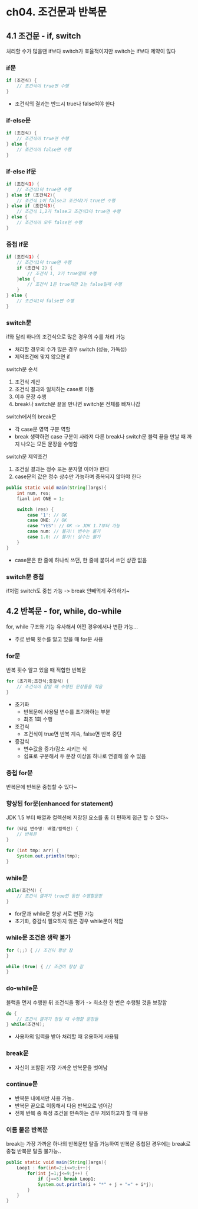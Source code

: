 # ch04. 조건문과 반복문
## 4.1 조건문 - if, switch
처리할 수가 많을땐 if보다 switch가 효율적이지만 switch는 if보다 제약이 많다
### if문
```java
if (조건식) {
    // 조건식이 true면 수행
}
```
* 조건식의 결과는 반드시 true나 false여야 한다

### if-else문
```java
if (조건식) {
    // 조건식이 true면 수행
} else {
    // 조건식이 false면 수행
}
```

### if-else if문
```java
if (조건식1) {
    // 조건식1이 true면 수행
} else if (조건식2){
    // 조건식 1이 false고 조건식2가 true면 수행
} else if (조건식3){
    // 조건식 1,2가 false고 조건식3이 true면 수행
} else {
    // 조건식이 모두 false면 수행
}
```

### 중첩 if문
```java
if (조건식1) {
    // 조건식1이 true면 수행
    if (조건식 2) {
        // 조건식 1, 2가 true일때 수행
    }else {
        // 조건식 1은 true지만 2는 false일때 수행
    }
} else {
    // 조건식1이 false면 수행
}
```

### switch문
if와 달리 하나의 조건식으로 많은 경우의 수를 처리 가능
* 처리할 경우의 수가 많은 경우 switch (성능, 가독성)
* 제약조건에 맞지 않으면 if

switch문 순서
1. 조건식 계산
2. 조건식 결과와 일치하는 case로 이동
3. 이후 문장 수행
4. break나 switch문 끝을 만나면 switch문 전체를 빠져나감

switch에서의 break문
* 각 case문 영역 구분 역할
* break 생략하면 case 구분이 사라져 다른 break나 switch문 블럭 끝을 만날 때 까지 나오는 모든 문장을 수행함

switch문 제약조건
1. 조건실 결과는 정수 또는 문자열 이어야 한다
2. case문의 값은 정수 상수만 가능하며 중복되지 않아야 한다
```java
public static void main(String[]args){
    int num, res;
    fianl int ONE = 1;

    switch (res) {
        case '1': // OK
        case ONE: // OK
        case "YES": // OK -> JDK 1.7부터 가능
        case num: // 불가!! 변수는 불가
        case 1.0: // 불가!! 실수는 불가
    }
}
```
* case문은 한 줄에 하나씩 쓰던, 한 줄에 붙여서 쓰던 상관 없음

### switch문 중첩
if처럼 switch도 중첩 가능 -> break 안빼먹게 주의하기~

## 4.2 반복문 - for, while, do-while
for, while 구조와 기능 유사해서 어떤 경우에서나 변환 가능...
* 주로 반복 횟수를 알고 있을 때 for문 사용

### for문
반복 횟수 알고 있을 때 적합한 반복문
```java
for (초기화;조건식;증감식) {
    // 조건식이 참일 때 수행된 문장들을 적음
}
```
* 초기화
  * 반복문에 사용될 변수를 초기화하는 부분
  * 최초 1회 수행
* 조건식
  * 조건식이 true면 반복 계속, false면 반복 중단
* 증감식
  * 변수값을 증가/감소 시키는 식
  * 쉽표로 구분해서 두 문장 이상을 하나로 연결해 쓸 수 있음

### 중첩 for문
반복문에 반복문 중첩할 수 있다~

### 향상된 for문(enhanced for statement)
JDK 1.5 부터 배열과 컬렉션에 저장된 요소를 좀 더 편하게 접근 할 수 있다~
```java
for (타입 변수명: 배열/컬렉션) {
    // 반복문
}
```

```java
for (int tmp: arr) {
    System.out.println(tmp);
}
```

### while문
```java
while(조건식) {
    // 조건식 결과가 true인 동안 수행할문장
}
```
* for문과 while문 항상 서로 변환 가능
* 초기화, 증감식 필요하지 않은 경우 while문이 적합

### while문 조건은 생략 불가
```java
for (;;) { // 조건이 항상 참
}

while (true) { // 조건이 항상 참
}
```

### do-while문
블럭을 먼저 수행한 뒤 조건식을 평가 -> 최소한 한 번은 수행될 것을 보장함
```java
do {
    // 조건식 결과가 참일 때 수행할 문장들
} while(조건식);
```
* 사용자의 입력을 받아 처리할 때 유용하게 사용됨

### break문
* 자신이 포함된 가장 가까운 반복문을 벗어남

### continue문
* 반복문 내에서만 사용 가능..
* 반복문 끝으로 이동해서 다음 반복으로 넘어감
* 전체 반복 중 특정 조건을 만족하는 경우 제외하고자 할 때 유용

### 이름 붙은 반복문
break는 가장 가까운 하나의 반복문만 탈출 가능하여 반복문 중첩된 경우에는 break로 중첩 반복문 탈출 불가능..

```java
public static void main(String[]args){
    Loop1 : for(int=2;i<=9;i++){
        for(int j=1;j<=9;j++) {
            if (j==5) break Loop1;
            System.out.println(i + "*" + j + "=" + i*j);
        }
    }
}
```